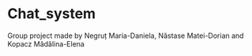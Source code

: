 # Chat_system
Group project made by Negruț Maria-Daniela, Năstase Matei-Dorian and Kopacz Mădălina-Elena
